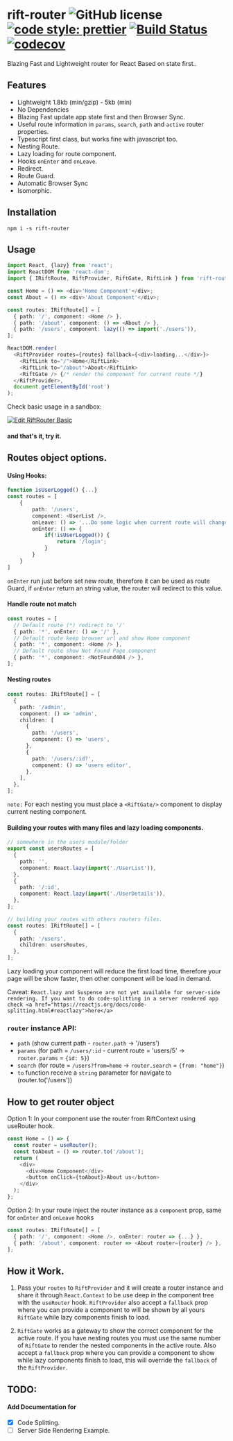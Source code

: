 # rift-router ![GitHub license](https://img.shields.io/badge/license-MIT-blue.svg) [![code style: prettier](https://img.shields.io/badge/code_style-prettier-ff69b4.svg?style=flat-square)](https://github.com/prettier/prettier) [![Build Status](https://travis-ci.org/Cervantes007/rift-router.svg?branch=master)](https://travis-ci.org/Cervantes007/rift-router) [![codecov](https://codecov.io/gh/Cervantes007/rift-router/branch/master/graph/badge.svg)](https://codecov.io/gh/Cervantes007/rift-router)

Blazing Fast and Lightweight router for React Based on state first..

## Features

- Lightweight 1.8kb (min/gzip) - 5kb (min)
- No Dependencies
- Blazing Fast update app state first and then Browser Sync.
- Useful route information in `params`, `search`, `path` and `active` router properties.
- Typescript first class, but works fine with javascript too.
- Nesting Route.
- Lazy loading for route component.
- Hooks `onEnter` and `onLeave`.
- Redirect.
- Route Guard.
- Automatic Browser Sync
- Isomorphic.

## Installation

`npm i -s rift-router`

## Usage

```typescript
import React, {lazy} from 'react';
import ReactDOM from 'react-dom';
import { IRiftRoute, RiftProvider, RiftGate, RiftLink } from 'rift-router';

const Home = () => <div>'Home Component'</div>;
const About = () => <div>'About Component'</div>;

const routes: IRiftRoute[] = [
  { path: '/', component: <Home /> },
  { path: '/about', component: () => <About /> },
  { path: '/users', component: lazy(() => import('./users')),
];

ReactDOM.render(
  <RiftProvider routes={routes} fallback={<div>loading...</div>}>
    <RiftLink to="/">Home</RiftLink>
    <RiftLink to="/about">About</RiftLink>
    <RiftGate /> {/* render the component for current route */}
  </RiftProvider>,
  document.getElementById('root')
);
```

Check basic usage in a sandbox:

[![Edit RiftRouter Basic](https://codesandbox.io/static/img/play-codesandbox.svg)](https://codesandbox.io/s/myq5nowwwp)

#### and that's it, try it.

## Routes object options.

#### Using Hooks:

```typescript
function isUserLogged() {...}
const routes = [
    {
        path: '/users',
        component: <UserList />,
        onLeave: () => '...Do some logic when current route will change',
        onEnter: () => {
            if(!isUserLogged()) {
                return '/login';
            }
        }
    }
]
```

`onEnter` run just before set new route, therefore it can be used as route Guard, if `onEnter` return an string value, the router will redirect to this value.

#### Handle route not match

```typescript
const routes = [
  // Default route (*) redirect to '/'
  { path: '*', onEnter: () => '/' },
  // Default route keep browser url and show Home component
  { path: '*', component: <Home /> },
  // Default route show Not Found Page component
  { path: '*', component: <NotFound404 /> },
];
```

#### Nesting routes

```typescript
const routes: IRiftRoute[] = [
  {
    path: '/admin',
    component: () => 'admin',
    children: [
      {
        path: '/users',
        component: () => 'users',
      },
      {
        path: '/users/:id?',
        component: () => 'users editor',
      },
    ],
  },
];
```

`note:` For each nesting you must place a `<RiftGate/>` component to display current nesting component.

#### Building your routes with many files and lazy loading components.

```typescript
// somewhere in the users module/folder
export const usersRoutes = [
  {
    path: '',
    component: React.lazy(import('./UserList')),
  },
  {
    path: '/:id',
    component: React.lazy(import('./UserDetails')),
  },
];
```

```typescript
// building your routes with others routers files.
const routes: IRiftRoute[] = [
  {
    path: '/users',
    children: usersRoutes,
  },
];
```

Lazy loading your component will reduce the first load time, therefore your page will be show faster, then other component will be load in demand.

Caveat: `React.lazy and Suspense are not yet available for server-side rendering. If you want to do code-splitting in a server rendered app check <a href="https://reactjs.org/docs/code-splitting.html#reactlazy">here</a>`

### `router` instance API:

- `path` (show current path - `router.path` -> '/users')
- `params` (for path = `/users/:id` - current route = 'users/5' -> `router.params` = `{id: 5}`)
- `search` (for route = `/users?from=home` -> `router.search` = `{from: "home"}`)
- `to` function receive a `string` parameter for navigate to (router.to('/users'))

## How to get router object

Option 1: In your component use the router from RiftContext using useRouter hook.

```typescript
const Home = () => {
  const router = useRouter();
  const toAbout = () => router.to('/about');
  return (
    <div>
      <div>Home Component</div>
      <button onClick={toAbout}>About us</button>
    </div>
  );
};
```

Option 2: In your route inject the router instance as a `component` prop, same for `onEnter` and `onLeave` hooks

```typescript
const routes: IRiftRoute[] = [
  { path: '/', component: <Home />, onEnter: router => {...} },
  { path: '/about', component: router => <About router={router} /> },
];
```

## How it Work.

1. Pass your `routes` to `RiftProvider` and it will create a router instance and share it through `React.Context` to be use deep in the component tree
   with the `useRouter` hook.
   `RiftProvider` also accept a `fallback` prop where you can provide a component to will be shown by all yours `RiftGate` while lazy components finish to load.

2. `RiftGate` works as a gateway to show the correct component for the active route. If you have nesting routes you must
   use the same number of `RiftGate` to render the nested components in the active route. Also accept a `fallback` prop
   where you can provide a component to show while lazy components finish to load, this will override the `fallback` of the `RiftProvider`.

## TODO:

#### Add Documentation for

- [x] Code Splitting.
- [ ] Server Side Rendering Example.

